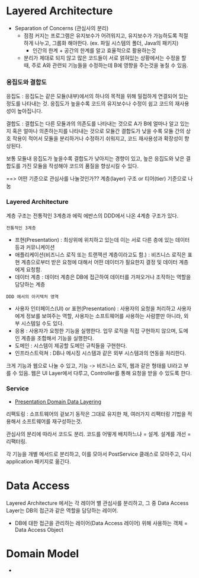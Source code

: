 # Layered Architecture

- Separation of Concerns (관심사의 분리)
  - 점점 커지는 프로그램은 유지보수가 어려워지고, 유지보수가 가능하도록 적절하게 나누고, 그룹화 해야한다. (ex. 파일 시스템의 폴더, Java의 패키지)
    - 인간의 한계 + 공간의 한계를 알고 효율적으로 활용하는것
  - 분리가 제대로 되지 않고 많은 코드들이 서로 얽혀있는 상황에서는 수정을 할 때, 주로 A와 관련되 기능들을 수정하는데 B에 영향을 주는것을 놓칠 수 있음.
  
### 응집도와 결합도
응집도 : 응집도는 같은 모듈(내부)에서의 하나의 목적을 위해 밀접하게 연결되어 있는 정도를 나타내는 것. 응집도가 높을수록 코드의 유지보수나 수정이 쉽고 코드의 재사용성이 높아집니다.  

결합도 : 결합도는 다른 모듈과의 의존도를 나타내는 것으로 A가 B에 얼마나 알고 있는지 혹은 얼마나 의존하는지를 나타내는 것으로 모듈간 결합도가 낮을 수록 모듈 간의 상호 작용이 적어서 모듈을 분리하거나 수정하기 쉬워지고, 코드 재사용성과 확장성이 향상된다.

보통 모듈내 응집도가 높을수록 결합도가 낮아지는 경향이 있고, 높은 응집도와 낮은 결합도를 가진 모듈을 작성해야 코드의 품질을 향상시킬 수 있다. 

==> 어떤 기준으로 관심사를 나눌것인가?? 계층(layer) 구조 or 티어(tier) 기준으로 나눔

### Layered Architecture
계층 구조는 전통적인 3계층과 에릭 에반스의 DDD에서 나온 4계층 구조가 있다.

`전통적인 3계층`

- 프현(Presentation) : 최상위에 위치하고 있는데 이는 서로 다른 층에 있는 데이터 등과 커뮤니케이션
- 애플리케이션(비즈니스 로직 또는 트랜잭션 계층이라고도 함.) : 비즈니스 로직은 표현 계층으로부터 받은 요청에 대해서 어떤 데이터가 필요한지 결정 및 데이터 계층에게 요청함.
- 데이터 계층 : 데이터 계층은 DB에 접근하여 데이터를 가져오거나 조작하는 역할을 담당하는 계층


`DDD 에서의 아키텍처 영역`

- 사용자 인터페이스(UI) or 표현(Presentation) : 사용자의 요청을 처리하고 사용자에게 정보를 보여주는 역할, 사용자는 소프트웨어를 사용하는 사람뿐만 아니라, 외부 시스템일 수도 있다.
- 응용 : 사용자가 요청한 기능을 실행한다. 업무 로직을 직접 구현하지 않으며, 도메인 계층을 조합해서 기능을 실행한다.
- 도메인 : 시스템이 제공할 도메인 규칙들을 구현한다.
- 인프라스트럭쳐 : DB나 메시징 시스템과 같은 외부 시스템과의 연동을 처리한다.

크게 기능과 웹으로 나눌 수 있고, 기능 -> 비즈니스 로직, 웹과 같은 형태를 UI라고 부를 수 있음.
웹은 UI Layer에서 다루고, Controller를 통해 요청을 받을 수 있도록 한다.

### Service

- [Presentation Domain Data Layering](https://martinfowler.com/bliki/PresentationDomainDataLayering.html)

리팩토링 : 소프트웨어의 겉보기 동작은 그대로 유지한 채, 여러가지 리팩터링 기법을 적용해서 소프트웨어를 재구성하는것.

관심사의 분리에 따라서 코드도 분리. 코드를 어떻게 배치하느냐 = 설계. 설계를 개선 = 리팩터링.

각 기능을 개별 메서드로 분리하고, 이를 모아서 PostService 클래스로 모아주고, 다시 application 패키지로 옮긴다.


# Data Access

Layered Architecture 에서는 각 레이어 별 관심사를 분리하고, 그 중 Data Access Layer는 DB의 접근과 같은 역할을 담당하는 레이어.

- DB에 대한 접근을 관리하는 레이어(Data Access 레이어) 위해 사용하는 객체 = Data Access Object


# Domain Model
- 
